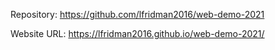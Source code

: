 Repository: https://github.com/lfridman2016/web-demo-2021

Website URL: https://lfridman2016.github.io/web-demo-2021/
